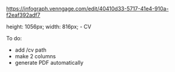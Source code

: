 https://infograph.venngage.com/edit/40410d33-5717-41e4-910a-f2eaf392adf7

height: 1056px; width: 816px; - CV

To do:
- add /cv path
- make 2 columns
- generate PDF automatically